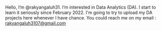 Hello, I’m @rakyangaluh31.
I’m interested in Data Analytics (DA). I start to learn it seriously since February 2022. 
I'm going to try to upload my DA projects here whenever I have chance.
You could reach me on my email : rakyangaluh3107@gmail.com


